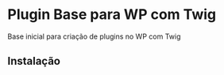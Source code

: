 # Plugin Base para WP com Twig

Base inicial para criação de plugins no WP com Twig

## Instalação

